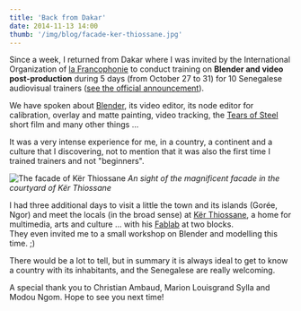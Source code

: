 ```yaml
---
title: 'Back from Dakar'
date: 2014-11-13 14:00
thumb: '/img/blog/facade-ker-thiossane.jpg'
---
```


Since a week, I returned from Dakar where I was invited by the International Organization of [la Francophonie](http://www.francophonie.org/Welcome-to-the-International.html) to conduct training on **Blender and video post-production** during 5 days (from October 27 to 31) for 10 Senegalese audiovisual trainers ([see  the official announcement](http://www.francophonie.org/Senegal-et-Maroc-creation-d.html)).

We have spoken about [Blender](http://www.blender.org/), its video editor, its node editor for calibration, overlay and matte painting, video tracking, the [Tears of Steel](http://mango.blender.org/) short film and many other things ...

It was a very intense experience for me, in a country, a continent and a culture that I discovering, not to mention that it was also the first time I trained trainers and not "beginners".

![The facade of Kër Thiossane](/img/blog/facade-ker-thiossane.jpg)
*An sight of the magnificent facade in the courtyard of Kër Thiossane*

I had three additional days to visit a little the town and its islands (Gorée, Ngor) and meet the locals (in the broad sense) at [Kër Thiossane](http://ker-thiossane.org/), a home for multimedia, arts and culture ... with his [Fablab](http://ker-thiossane.org/spip.php?article137) at two blocks.  
They even invited me to a small workshop on Blender and modelling this time. ;)

There would be a lot to tell, but in summary it is always ideal to get to know a country with its inhabitants, and the Senegalese are really welcoming.

A special thank you to Christian Ambaud, Marion Louisgrand Sylla and Modou Ngom. Hope to see you next time!
